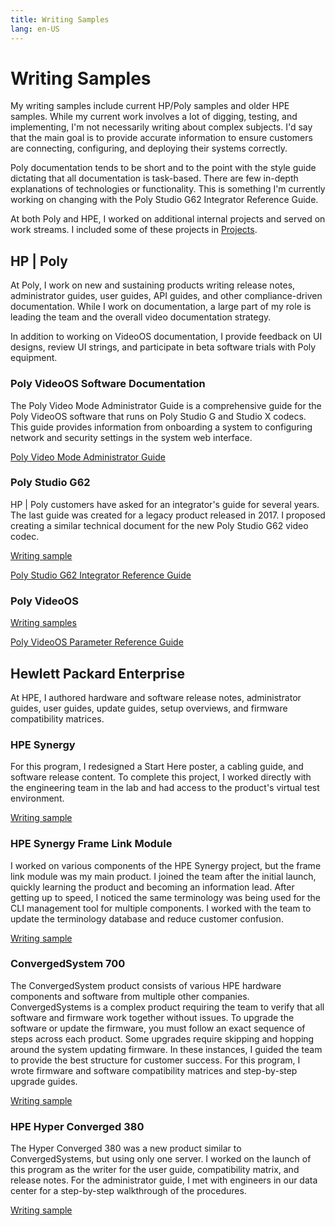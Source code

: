 ```yaml
---
title: Writing Samples
lang: en-US
---
```


# Writing Samples

My writing samples include current HP/Poly samples and older HPE samples. While my current work involves a lot of digging, testing, and implementing, I'm not necessarily writing about complex subjects. I'd say that the main goal is to provide accurate information to ensure customers are connecting, configuring, and deploying their systems correctly.

Poly documentation tends to be short and to the point with the style guide dictating that all documentation is task-based. There are few in-depth explanations of technologies or functionality. This is something I'm currently working on changing with the Poly Studio G62 Integrator Reference Guide.

At both Poly and HPE, I worked on additional internal projects and served on work streams. I included some of these projects in [Projects](projects.md).

## HP | Poly

At Poly, I work on new and sustaining products writing release notes, administrator guides, user guides, API guides, and other compliance-driven documentation.
While I work on documentation, a large part of my role is leading the team and the overall video documentation strategy. 

In addition to working on VideoOS documentation, I provide feedback on UI designs, review UI strings, and participate in beta software trials with Poly equipment.

### Poly VideoOS Software Documentation

The Poly Video Mode Administrator Guide is a comprehensive guide for the Poly VideoOS software that runs on Poly Studio G and Studio X codecs.
This guide provides information from onboarding a system to configuring network and security settings in the system web interface.

<a href="https://docs.poly.com/bundle/polyvideomode-ag-current/" rel="noreferrer">Poly Video Mode Administrator Guide</a>

### Poly Studio G62

HP | Poly customers have asked for an integrator's guide for several years. The last guide was created for a legacy product released in 2017.
I proposed creating a similar technical document for the new Poly Studio G62 video codec.

[Writing sample](writing-samples/poly-studio-g62.html)

<a href="https://docs.poly.com/bundle/g62-integrator-guide/" rel="noreferrer">Poly Studio G62 Integrator Reference Guide</a>

### Poly VideoOS

[Writing samples](writing-samples/poly-video-os.html)


<a href="https://docs.poly.com/bundle/polyvideoos-prg-current/" rel="noreferrer">Poly VideoOS Parameter Reference Guide</a>


## Hewlett Packard Enterprise

At HPE, I authored hardware and software release notes, administrator guides, user guides, update guides, setup overviews, and firmware compatibility matrices. 

### HPE Synergy

For this program, I redesigned a Start Here poster, a cabling guide, and software release content. To complete this project, I worked directly with the engineering team in the lab and had access to the product's virtual test environment.

[Writing sample](writing-samples/synergy.html)


### HPE Synergy Frame Link Module

I worked on various components of the HPE Synergy project, but the frame link module was my main product. I joined the team after the initial launch, quickly learning the product and becoming an information lead. After getting up to speed, I noticed the same terminology was being used for the CLI management tool for multiple components. I worked with the team to update the terminology database and reduce customer confusion.

[Writing sample](writing-samples/framelinkmodule.html)


### ConvergedSystem 700

The ConvergedSystem product consists of various HPE hardware components and software from multiple other companies. ConvergedSystems is a complex product requiring the team to verify that all software and firmware work together without issues. To upgrade the software or update the firmware, you must follow an exact sequence of steps across each product. Some upgrades require skipping and hopping around the system updating firmware. In these instances, I guided the team to provide the best structure for customer success. For this program, I wrote firmware and software compatibility matrices and step-by-step upgrade guides.

[Writing sample](writing-samples/cs700.html)

### HPE Hyper Converged 380

The Hyper Converged 380 was a new product similar to ConvergedSystems, but using only one server. I worked on the launch of this program as the writer for the user guide, compatibility matrix, and release notes. For the administrator guide, I met with engineers in our data center for a step-by-step walkthrough of the procedures.

[Writing sample](writing-samples/simplivity380.html)